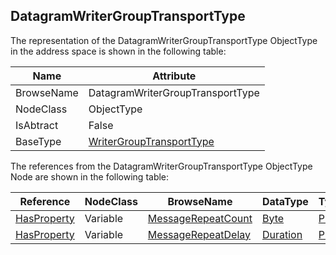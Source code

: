 <!-- objecttype -->
## DatagramWriterGroupTransportType
  
The representation of the DatagramWriterGroupTransportType ObjectType in the address space is shown in the following table:  

|Name|Attribute|
|---|---|
|BrowseName|DatagramWriterGroupTransportType|
|NodeClass|ObjectType|
|IsAbtract|False|
|BaseType|[WriterGroupTransportType](../../../Part14/ObjectTypes/WriterGroupTransportType/readme.md)|

The references from the DatagramWriterGroupTransportType ObjectType Node are shown in the following table:  

|Reference|NodeClass|BrowseName|DataType|TypeDefinition|ModellingRule|
|---|---|---|---|---|---|
|[HasProperty](../../../Part3/ReferenceTypes/HasProperty/readme.md)|Variable|[MessageRepeatCount](#MessageRepeatCount)|[Byte](../../../Part3/DataTypes/Byte/readme.md)|[PropertyType](../../Part5/VariableTypes/PropertyType/readme.md)|[Mandatory](../../Objects/Mandatory/readme.md)|
|[HasProperty](../../../Part3/ReferenceTypes/HasProperty/readme.md)|Variable|[MessageRepeatDelay](#MessageRepeatDelay)|[Duration](../../../Part3/DataTypes/Duration/readme.md)|[PropertyType](../../Part5/VariableTypes/PropertyType/readme.md)|[Mandatory](../../Objects/Mandatory/readme.md)|


